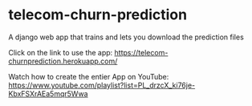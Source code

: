 # telecom-churn-prediction
A django web app that trains and lets you download the prediction files

Click on the link to use the app:
https://telecom-churnprediction.herokuapp.com/

Watch how to create the entier App on YouTube: https://www.youtube.com/playlist?list=PL_drzcX_ki76je-KbxFSXrAEa5mqr5Wwa



